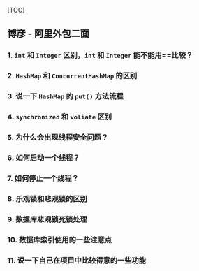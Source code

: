 [TOC]

## 博彦 - 阿里外包二面

### 1. `int` 和 `Integer` 区别，`int` 和 `Integer` 能不能用==比较？

### 2. `HashMap` 和 `ConcurrentHashMap` 的区别

### 3. 说一下 `HashMap` 的 `put()` 方法流程

### 4. `synchronized` 和 `voliate` 区别

### 5. 为什么会出现线程安全问题？

### 6. 如何启动一个线程？

### 7. 如何停止一个线程？

### 8. 乐观锁和悲观锁的区别

### 9. 数据库悲观锁死锁处理

### 10. 数据库索引使用的一些注意点

### 11. 说一下自己在项目中比较得意的一些功能

